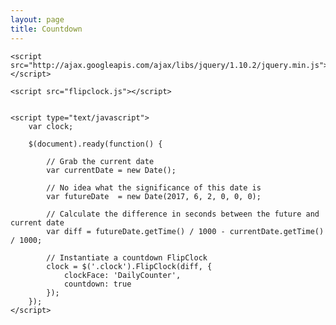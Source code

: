 ```yaml
---
layout: page
title: Countdown
---
```

<!-- Yep. It's a page within a page. ¯\_(ツ)_/¯ -->
<html>
  <head>
  	<link rel="stylesheet" href="flipclock.css">

  	<script src="http://ajax.googleapis.com/ajax/libs/jquery/1.10.2/jquery.min.js"></script>

  	<script src="flipclock.js"></script>
  </head>
  <body>
  	<div class="clock" style="margin:2em;"></div>

  	<script type="text/javascript">
  		var clock;

  		$(document).ready(function() {

  			// Grab the current date
  			var currentDate = new Date();

  			// No idea what the significance of this date is
  			var futureDate  = new Date(2017, 6, 2, 0, 0, 0);

  			// Calculate the difference in seconds between the future and current date
  			var diff = futureDate.getTime() / 1000 - currentDate.getTime() / 1000;

  			// Instantiate a countdown FlipClock
  			clock = $('.clock').FlipClock(diff, {
  				clockFace: 'DailyCounter',
  				countdown: true
  			});
  		});
  	</script>
  </body>
</html>
